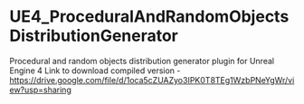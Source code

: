 # UE4_ProceduralAndRandomObjectsDistributionGenerator
 Procedural and random objects distribution generator plugin for Unreal Engine 4 
Link to download compiled version - https://drive.google.com/file/d/1oca5cZUAZyo3IPK0T8TEg1WzbPNeYgWr/view?usp=sharing